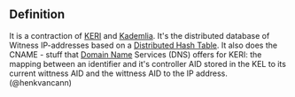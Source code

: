 ## Definition

It is a contraction of [KERI](key-event-receipt-infrastructure) and [Kademlia](https://en.wikipedia.org/wiki/Kademlia). It's the distributed database of Witness IP-addresses based on a [Distributed Hash Table](distributed-hash-table). It also does the CNAME - stuff that [Domain Name](domain-name) Services (DNS) offers for KERI: the mapping between an identifier and it's controller AID stored in the KEL to its current wittness AID and the wittness AID to the IP address.  
(@henkvancann)